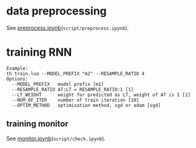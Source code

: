 # data preprocessing
See [preprocess.ipynb](http://nbviewer.jupyter.org/github/unicom-zd/rnn/blob/master/script/preprocess.ipynb)(`script/preprocess.ipynb`).

# training RNN
```
Example:
th train.lua --MODEL_PREFIX "m2" --RESAMPLE_RATIO 4
Options:
  --MODEL_PREFIX   model prefix [m1]
  --RESAMPLE_RATIO AT:LT = RESAMPLE_RATIO:1 [1]
  --LT_WEIGHT      weight for predicted as LT, weight of AT is 1 [1]
  --NUM_OF_ITER    number of train iteration [10]
  --OPTIM_METHOD   optimization method, sgd or adam [sgd]
```

## training monitor
See [monitor.ipynb](http://nbviewer.jupyter.org/github/unicom-zd/rnn/blob/master/script/monitor.ipynb)(`script/check.ipynb`).
